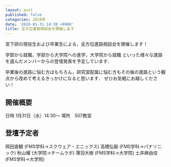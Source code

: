 ```yaml
---
layout: post
published: false
categories: 2018年
date: '2018-01-31 14:30 +0900'
title: 全方位進路相談会を開催します
---
```

宮下研の現役生および卒業生による，全方位進路相談会を開催します！

学部から就職，学部から大学院への進学，大学院から就職
といった様々な進路を選んだメンバーからの登壇発表を予定しています．

卒業後の進路に悩む方はもちろん，研究室配属に悩む方もその後の進路という観点から改めて考えるきっかけになると思います．
ぜひお気軽にお越しください！

## 開催概要
日時	1月31日（水）14:30～
場所　507教室

## 登壇予定者
岡田直観 (FMS学科→スクウェア・エニックス)
高橋弘毅 (FMS学科→パナソニック)
秋山耀 (大学院→チームラボ)
薄羽大樹 (FMS学科→大学院)
土井麻由佳  (FMS学科→大学院)
